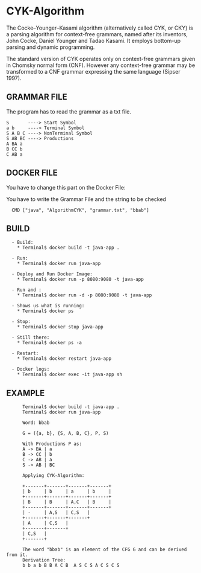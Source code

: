 # CYK-Algorithm 
The Cocke–Younger–Kasami algorithm (alternatively called CYK, or CKY) is a parsing algorithm for context-free grammars, named after its inventors, John Cocke, Daniel Younger and Tadao Kasami. It employs bottom-up parsing and dynamic programming. 

The standard version of CYK operates only on context-free grammars given in Chomsky normal form (CNF). However any context-free grammar may be transformed to a CNF grammar expressing the same language (Sipser 1997). 

GRAMMAR FILE
------------

The program has to read the grammar as a txt file.

```
S       ----> Start Symbol
a b     ----> Terminal Symbol
S A B C ----> NonTerminal Symbol
S AB BC ----> Productions
A BA a
B CC b
C AB a
```

DOCKER FILE
-----------

You have to change this part on the Docker File:
  
  You have to write the Grammar File and the string to be checked

```
  CMD ["java", "AlgorithmCYK", "grammar.txt", "bbab"]
```

BUILD
-----

```
  - Build:
    * Terminal$ docker build -t java-app . 

  - Run: 
    * Terminal$ docker run java-app

  - Deploy and Run Docker Image:
    * Terminal$ docker run -p 8080:9080 -t java-app

  - Run and :
    * Terminal$ docker run -d -p 8080:9080 -t java-app

  - Shows us what is running:
    * Terminal$ docker ps

  - Stop:
    * Terminal$ docker stop java-app

  - Still there:
    * Terminal$ docker ps -a

  - Restart:
    * Terminal$ docker restart java-app

  - Docker logs:
    * Terminal$ docker exec -it java-app sh
```

EXAMPLE
-------

```
      Terminal$ docker build -t java-app . 
      Terminal$ docker run java-app

      Word: bbab

      G = ({a, b}, {S, A, B, C}, P, S)

      With Productions P as:
      A -> BA | a
      B -> CC | b
      C -> AB | a
      S -> AB | BC

      Applying CYK-Algorithm:

      +-------+-------+-------+-------+
      | b     | b     | a     | b     |
      +-------+-------+-------+-------+
      | B     | B     | A,C   | B     |
      +-------+-------+-------+-------+
      | -     | A,S   | C,S   |
      +-------+-------+-------+
      | A     | C,S   |
      +-------+-------+
      | C,S   |
      +-------+

      The word "bbab" is an element of the CFG G and can be derived from it.
      Derivation Tree: 
      b b a b B B A C B  A S C S A C S C S
```